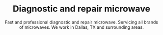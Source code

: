 ---
layout: index
keyword: Microwave repair
title: Diagnostic and repair microwave
subtitle: "Fast and professional diagnostic and repair microwave. Servicing all brands of microwaves. We work in Dallas, TX and surrounding areas."
---